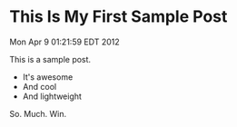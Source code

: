 This Is My First Sample Post
====
Mon Apr  9 01:21:59 EDT 2012

This is a sample post. 

* It's awesome
* And cool
* And lightweight

So. Much. Win.